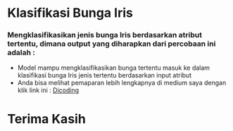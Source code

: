 # **Klasifikasi Bunga Iris**
### Mengklasifikasikan jenis bunga Iris berdasarkan atribut tertentu, dimana output yang diharapkan dari percobaan ini adalah :
* Model mampu mengklasifikasikan bunga tertentu masuk ke dalam klasifikasi bunga Iris jenis tertentu berdasarkan input atribut
* Anda bisa melihat pemaparan lebih lengkapnya di medium saya dengan klik link ini :  [Dicoding](https://www.dicoding.com/)

# **Terima Kasih**
